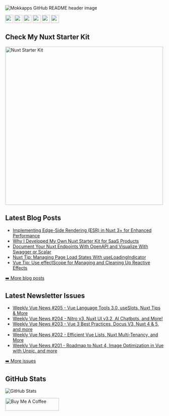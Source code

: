 <img src="https://github.com/Mokkapps/mokkapps/blob/master/header.png" alt="Mokkapps GitHub README header image">
<p><a href="https://www.x.com/mokkapps"><img src="https://img.shields.io/badge/twitter-%231DA1F2.svg?&style=for-the-badge&logo=twitter&logoColor=white" height=25></a> <a href="https://www.linkedin.com/in/mokkapps"><img src="https://img.shields.io/badge/linkedin-%230077B5.svg?&style=for-the-badge&logo=linkedin&logoColor=white" height=25></a> <a href="https://www.instagram.com/mokkapps/"><img src="https://img.shields.io/badge/instagram-%23E4405F.svg?&style=for-the-badge&logo=instagram&logoColor=white" height=25></a> <a href="https://www.youtube.com/@mokkapps"><img src="https://img.shields.io/badge/youtube-%2312100E.svg?&style=for-the-badge&logo=youtube&logoColor=white" height=25></a> <a href="https://medium.com/@MokkappsDev"><img src="https://img.shields.io/badge/medium-%2312100E.svg?&style=for-the-badge&logo=medium&logoColor=white" height=25></a> <a href="https://dev.to/mokkapps"><img src="https://img.shields.io/badge/DEV.TO-%230A0A0A.svg?&style=for-the-badge&logo=dev-dot-to&logoColor=white" height=25></a></p>
<h2>Check My Nuxt Starter Kit</h2>
  <a href="https://nuxtstarterkit.com" target="_blank" rel="noreferrer nofollow">
      <img src="https://mokkapps.twic.pics/nuxtstarterkit.com/promo.png" alt="Nuxt Starter Kit" height="500" >
    </a>
<h2>Latest Blog Posts</h2>
  <ul>
  <li><a href=https://mokkapps.de/blog/implementing-esr-nuxt target="_blank" rel="noreferrer nofollow">Implementing Edge-Side Rendering (ESR) in Nuxt 3+ for Enhanced Performance</a></li><li><a href=https://mokkapps.de/blog/why-i-developed-my-own-nuxt-starter-kit target="_blank" rel="noreferrer nofollow">Why I Developed My Own Nuxt Starter Kit for SaaS Products</a></li><li><a href=https://mokkapps.de/blog/document-your-nuxt-endpoints-with-open-api-and-visualize-with-swagger-or-scalar target="_blank" rel="noreferrer nofollow">Document Your Nuxt Endpoints With OpenAPI and Visualize With Swagger or Scalar</a></li><li><a href=https://mokkapps.de/vue-tips/managing-page-load-states-in-nuxt-with-use-loading-indicator target="_blank" rel="noreferrer nofollow">Nuxt Tip: Managing Page Load States With useLoadingIndicator</a></li><li><a href=https://mokkapps.de/vue-tips/use-effect-scope-for-managing-and-cleaning-up-reactive-effects target="_blank" rel="noreferrer nofollow">Vue Tip: Use effectScope for Managing and Cleaning Up Reactive Effects</a></li>
  </ul>
<p><a href="https://mokkapps.de/blog">➡️ More blog posts</a></p>
<h2>Latest Newsletter Issues</h2>
  <ul>
    <li><a href=https://weekly-vue.news/issues/v2/169 target="_blank" rel="noreferrer nofollow">Weekly Vue News #205 - Vue Language Tools 3.0, useSlots, Nuxt Tips & More</a></li><li><a href=https://weekly-vue.news/issues/v2/168 target="_blank" rel="noreferrer nofollow">Weekly Vue News #204 - Nitro v3, Nuxt UI v3.2, AI Chatbots, and More!</a></li><li><a href=https://weekly-vue.news/issues/v2/167 target="_blank" rel="noreferrer nofollow">Weekly Vue News #203 - Vue 3 Best Practices, Docus V3, Nuxt 4 & 5, and more</a></li><li><a href=https://weekly-vue.news/issues/v2/166 target="_blank" rel="noreferrer nofollow">Weekly Vue News #202 - Efficient Vue Lists, Nuxt Multi-Tenancy, and More</a></li><li><a href=https://weekly-vue.news/issues/v2/165 target="_blank" rel="noreferrer nofollow">Weekly Vue News #201 - Roadmap to Nuxt 4, Image Optimization in Vue with Unpic, and more</a></li>
  </ul>
<p><a href="https://weekly-vue.news/issues">➡️ More issues</a></p>
<h2>GitHub Stats</h2>
<p><img src="https://github-readme-stats.vercel.app/api?username=mokkapps&amp;show_icons=true" alt="GitHub Stats"></p>
  <a href="https://www.buymeacoffee.com/mokkapps" target="_blank" rel="noreferrer nofollow">
      <img src="https://cdn.buymeacoffee.com/buttons/default-red.png" alt="Buy Me A Coffee" height="40" width="170" >
    </a>
